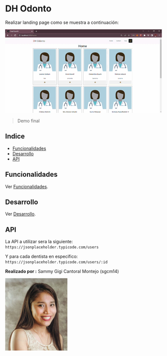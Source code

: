 # DH Odonto
 
Realizar landing page como se muestra a continuación:

![](https://raw.githubusercontent.com/sgcm14/dh-odonto-app/refs/heads/main/public/Demo%20-Final-Front%20III.gif)
>  Demo final

## Indice

- [Funcionalidades](#funcionalidades)
- [Desarrollo](#desarrollo)
- [API](#api)


## Funcionalidades

Ver [Funcionalidades](docs/funcionalidades.md).

## Desarrollo

Ver [Desarrollo](docs/desarrollo.md).

## API

La API a utilizar sera la siguiente:
`https://jsonplaceholder.typicode.com/users`

Y para cada dentista en especifico:
`https://jsonplaceholder.typicode.com/users/:id`



**Realizado por :** Sammy Gigi Cantoral Montejo (sgcm14)

<img src ="https://raw.githubusercontent.com/sgcm14/sgcm14/main/sammy.jpg" width="200">
